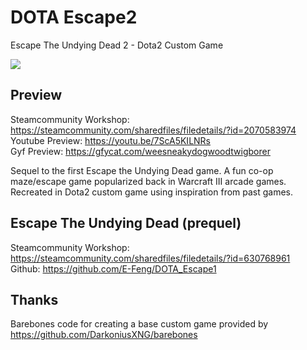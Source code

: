 # DOTA Escape2
Escape The Undying Dead 2 - Dota2 Custom Game

<img src="https://i.imgur.com/dXvoMdb.png"/>

## Preview 
Steamcommunity Workshop: https://steamcommunity.com/sharedfiles/filedetails/?id=2070583974 \
Youtube Preview: https://youtu.be/7ScA5KILNRs \
Gyf Preview: https://gfycat.com/weesneakydogwoodtwigborer 

Sequel to the first Escape the Undying Dead game. A fun co-op maze/escape game popularized back in Warcraft III arcade games. Recreated in Dota2 custom game using inspiration from past games. 

## Escape The Undying Dead (prequel) 
Steamcommunity Workshop: https://steamcommunity.com/sharedfiles/filedetails/?id=630768961 \
Github: https://github.com/E-Feng/DOTA_Escape1 

## Thanks
Barebones code for creating a base custom game provided by https://github.com/DarkoniusXNG/barebones
